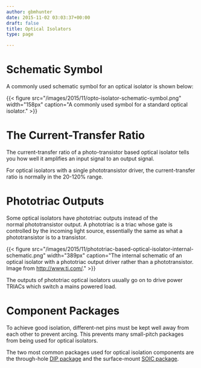 ```yaml
---
author: gbmhunter
date: 2015-11-02 03:03:37+00:00
draft: false
title: Optical Isolators
type: page

---
```


# Schematic Symbol

A commonly used schematic symbol for an optical isolator is shown below:

{{< figure src="/images/2015/11/opto-isolator-schematic-symbol.png" width="158px" caption="A commonly used symbol for a standard optical isolator."  >}}

# The Current-Transfer Ratio

The current-transfer ratio of a photo-transistor based optical isolator tells you how well it amplifies an input signal to an output signal.

For optical isolators with a single phototransistor driver, the current-transfer ratio is normally in the 20-120% range.

# Phototriac Outputs

Some optical isolators have phototriac outputs instead of the normal phototransistor output. A phototriac is a triac whose gate is controlled by the incoming light source, essentially the same as what a phototransistor is to a transistor.

{{< figure src="/images/2015/11/phototriac-based-optical-isolator-internal-schematic.png" width="389px" caption="The internal schematic of an optical isolator with a phototriac output driver rather than a phototransistor. Image from http://www.ti.com/."  >}}

The outputs of phototriac optical isolators usually go on to drive power TRIACs which switch a mains powered load.

# Component Packages

To achieve good isolation, different-net pins must be kept well away from each other to prevent arcing. This prevents many small-pitch packages from being used for optical isolators.

The two most common packages used for optical isolation components are the through-hole [DIP package](http://blog.mbedded.ninja/pcb-design/component-packages/dip-component-package) and the surface-mount [SOIC package](http://blog.mbedded.ninja/pcb-design/component-packages/soic-component-package).
